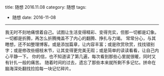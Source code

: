 title: 随想 2016.11.08
category: 随想
tags:
  - 随想
date: 2016-11-08
---

我无时不刻地痛恨着自己。试图让生活变得精彩、变得充实，但那一切都是幻象。一切都是折腾，再怎么折腾掩盖不了内心的翻腾、挣扎与力竭。
常常分心，与其瞎想，还不如整理博客。或是添加篇章，让内容丰富；或是欣赏欣赏，找找错别字；或是修改些细枝末节，让其变得更完美无瑕；或是简单的读读看看，让自己内心平静一下。
你的信，也不知道读了第几遍，每次看到那些心里就很暖，同时又有针扎一般的痛苦。
随着时间的过去，遗忘了那些本来就所剩不多记忆。拼命在脑海深处翻找捡拾每一块记忆碎片。


